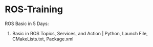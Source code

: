 # ROS-Training
ROS Basic in 5 Days:
1. Basic in ROS Topics, Services, and Action
| Python, Launch File, CMakeLists.txt, Package.xml
